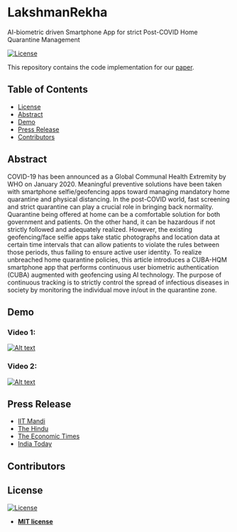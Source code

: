 # LakshmanRekha
AI-biometric driven Smartphone App for strict Post-COVID Home Quarantine Management


[![License](http://img.shields.io/:license-mit-blue.svg?style=flat-square)](http://badges.mit-license.org)

This repository contains the code implementation for our [paper](https://ieeexplore.ieee.org/document/9263327).




## Table of Contents

- [License](#license)
- [Abstract](#abstract)
- [Demo](#demo)
- [Press Release](#press-release)
- [Contributors](#contributors)
## Abstract
COVID-19 has been announced as a Global Communal Health Extremity by WHO on January 2020. Meaningful preventive solutions have been taken with smartphone selfie/geofencing apps toward managing mandatory home quarantine and physical distancing. In the post-COVID world, fast screening and strict quarantine can play a crucial role in bringing back normality. Quarantine being offered at home can be a comfortable solution for both government and patients. On the other hand, it can be hazardous if not strictly followed and adequately realized. However, the existing geofencing/face selfie apps take static photographs and location data at certain time intervals that can allow patients to violate the rules between those periods, thus failing to ensure active user identity. To realize unbreached home quarantine policies, this article introduces a CUBA-HQM smartphone app that performs continuous user biometric authentication (CUBA) augmented with geofencing using AI technology. The purpose of continuous tracking is to strictly control the spread of infectious diseases in society by monitoring the individual move in/out in the quarantine zone.

## Demo
### Video 1:
[![Alt text](https://img.youtube.com/vi/PMgU68Y8KkE/0.jpg)](https://www.youtube.com/watch?v=PMgU68Y8KkE)

### Video 2:
[![Alt text](https://img.youtube.com/vi/LSDr9nytOG8/0.jpg)](https://www.youtube.com/watch?v=LSDr9nytOG8)

## Press Release
- [IIT Mandi](http://www.iitmandi.ac.in/pressreleases/pressrel/lakshmanrekha.pdf)
- [The Hindu](https://www.thehindu.com/sci-tech/science/iit-mandi-led-team-develops-app-to-track-home-quarantined-covid-19-patients/article33747733.ece)
- [The Economic Times](https://economictimes.indiatimes.com/industry/healthcare/biotech/healthcare/iit-mandi-develops-artificial-intelligence-based-monitoring-application-for-covid-19-patients/articleshow/80683959.cms?from=mdr)
- [India Today](https://www.indiatoday.in/education-today/news/story/iit-mandi-develops-lakshmanrekha-an-ai-driven-home-quarantine-management-app-for-covid-patients-1766652-2021-02-06)

## Contributors

## License

[![License](http://img.shields.io/:license-mit-blue.svg?style=flat-square)](http://badges.mit-license.org)

- **[MIT license](http://opensource.org/licenses/mit-license.php)**

